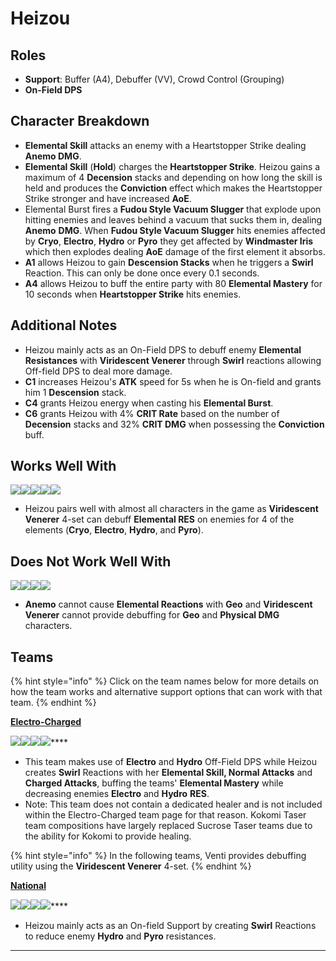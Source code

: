 # Heizou

## Roles

* **Support**: Buffer (A4), Debuffer (VV), Crowd Control (Grouping)
* **On-Field DPS**

## Character Breakdown

* **Elemental Skill** attacks an enemy with a Heartstopper Strike dealing **Anemo DMG**.
* **Elemental Skill** (**Hold**) charges the **Heartstopper Strike**. Heizou gains a maximum of 4 **Decension** stacks and depending on how long the skill is held and produces the **Conviction** effect which makes the Heartstopper Strike stronger and have increased **AoE**.
* Elemental Burst fires a **Fudou Style Vacuum Slugger** that explode upon hitting enemies and leaves behind a vacuum that sucks them in, dealing **Anemo** **DMG**. When **Fudou Style Vacuum Slugger** hits enemies affected by **Cryo**, **Electro**, **Hydro** or **Pyro** they get affected by **Windmaster Iris** which then explodes dealing **AoE** damage of the first element it absorbs.
* **A1** allows Heizou to gain **Descension Stacks** when he triggers a **Swirl** Reaction. This can only be done once every 0.1 seconds.
* **A4** allows Heizou to buff the entire party with 80 **Elemental Mastery** for 10 seconds when **Heartstopper Strike** hits enemies.

## **Additional Notes**

* Heizou mainly acts as an On-Field DPS to debuff enemy **Elemental Resistances** with **Viridescent Venerer** through **Swirl** reactions allowing Off-field DPS to deal more damage.
* **C1** increases Heizou's **ATK** speed for 5s when he is On-field and grants him 1 **Descension** stack.
* **C4** grants Heizou energy when casting his **Elemental Burst**.
* **C6** grants Heizou with 4% **CRIT Rate** based on the number of **Decension** stacks and 32% **CRIT DMG** when possessing the **Conviction** buff.

## Works Well With

![](../../.gitbook/assets/ui\_icon\_anemo.webp)![](../../.gitbook/assets/ui\_icon\_pyro.webp)![](../../.gitbook/assets/ui\_icon\_hydro.webp)![](../../.gitbook/assets/ui\_icon\_cryo.webp)![](../../.gitbook/assets/ui\_icon\_electro.webp)

* Heizou pairs well with almost all characters in the game as **Viridescent Venerer** 4-set can debuff **Elemental RES** on enemies for 4 of the elements (**Cryo**, **Electro**, **Hydro**, and **Pyro**).

## Does Not Work Well With

![](../../.gitbook/assets/ui\_icon\_geo.webp)![](../../.gitbook/assets/ui\_avataricon\_eula.png)![](../../.gitbook/assets/ui\_avataricon\_razor.png)![](../../.gitbook/assets/ui\_avataricon\_xinyan.png)

* **Anemo** cannot cause **Elemental Reactions** with **Geo** and **Viridescent Venerer** cannot provide debuffing for **Geo** and **Physical DMG** characters.

## Teams

{% hint style="info" %}
Click on the team names below for more details on how the team works and alternative support options that can work with that team.
{% endhint %}

****[**Electro-Charged**](../../teams/electro-charged.md)****

****![](../../.gitbook/assets/ui\_avataricon\_heizou.png)****![](../../.gitbook/assets/ui\_avataricon\_beidou.png)****![](../../.gitbook/assets/ui\_avataricon\_xingqiu.png)****![](../../.gitbook/assets/ui\_avataricon\_fischl.png)****

* This team makes use of **Electro** and **Hydro** Off-Field DPS while Heizou creates **Swirl** Reactions with her **Elemental Skill, Normal Attacks** and **Charged Attacks**, buffing the teams' **Elemental Mastery** while decreasing enemies **Electro** and **Hydro** **RES**.
* Note: This team does not contain a dedicated healer and is not included within the Electro-Charged team page for that reason. Kokomi Taser team compositions have largely replaced Sucrose Taser teams due to the ability for Kokomi to provide healing.

{% hint style="info" %}
In the following teams, Venti provides debuffing utility using the **Viridescent Venerer** 4-set.
{% endhint %}

****[**National**](../../teams/national.md)****

****![](../../.gitbook/assets/ui\_avataricon\_heizou.png)****![](../../.gitbook/assets/ui\_avataricon\_xiangling.png)****![](../../.gitbook/assets/ui\_avataricon\_xingqiu.png)****![](../../.gitbook/assets/ui\_avataricon\_bennett.png)****

* Heizou mainly acts as an On-field Support by creating **Swirl** Reactions to reduce enemy **Hydro** and **Pyro** resistances.

****
